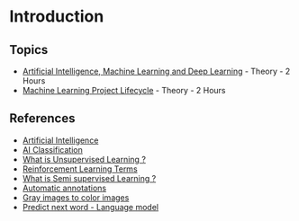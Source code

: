 # Introduction

## Topics
- [Artificial Intelligence, Machine Learning and Deep Learning](Introduction) - Theory - 2 Hours
- [Machine Learning Project Lifecycle](MachineLearningProjectLifecycle) - Theory - 2 Hours 

## References
- [Artificial Intelligence](https://en.wikipedia.org/wiki/Artificial_intelligence)
- [AI Classification](https://www.mygreatlearning.com/blog/what-is-artificial-intelligence/)
- [What is Unsupervised Learning ?](https://www.ibm.com/cloud/learn/unsupervised-learning)
- [Reinforcement Learning Terms](https://www.youtube.com/watch?v=JgvyzIkgxF0)
- [What is Semi supervised Learning ?](https://www.youtube.com/watch?v=tCaPH_bBoWM)
- [Automatic annotations](https://medium.com/analytics-vidhya/what-is-self-supervised-learning-in-computer-vision-a-simple-introduction-def3302d883d)
- [Gray images to color images](https://www.youtube.com/watch?v=tCaPH_bBoWM)
- [Predict next word - Language model](https://www.youtube.com/watch?v=tCaPH_bBoWM)
